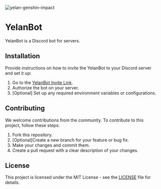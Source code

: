 
![yelan-genshin-impact](https://github.com/f-mohamed-abdullah/YelanBot/assets/115330277/1a577634-3f66-46c5-b8c8-c1ea9e38407b)

# YelanBot

YelanBot is a Discord bot for servers.


## Installation

Provide instructions on how to invite the YelanBot to your Discord server and set it up:

1. Go to the [YelanBot Invite Link](https://discord.com/oauth2/authorize?client_id=1151096857515278377&permissions=8&scope=bot).
2. Authorize the bot on your server.
3. [Optional] Set up any required environment variables or configurations.



## Contributing

We welcome contributions from the community. To contribute to this project, follow these steps:

1. Fork this repository.
2. [Optional]Create a new branch for your feature or bug fix.
3. Make your changes and commit them.
4. Create a pull request with a clear description of your changes.

## License

This project is licensed under the MIT License - see the [LICENSE](LICENSE) file for details.

